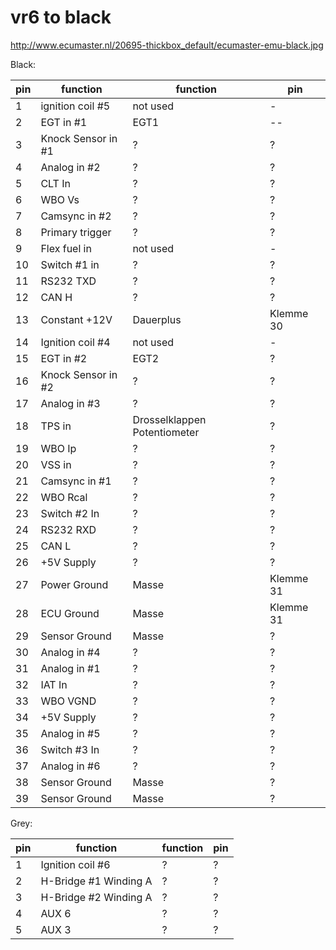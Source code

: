 # vr6 to black

http://www.ecumaster.nl/20695-thickbox_default/ecumaster-emu-black.jpg

Black:

|pin|function|function|pin|
|--|--|--|--|
|1|ignition coil #5|not used|-|
|2|EGT in #1|EGT1|--|
|3|Knock Sensor in #1|?|?|
|4|Analog in #2|?|?|
|5|CLT In|?|?|
|6|WBO Vs|?|?|
|7|Camsync in #2|?|?|
|8|Primary trigger|?|?|
|9|Flex fuel in|not used|-|
|10|Switch #1 in|?|?|
|11|RS232 TXD|?|?|
|12|CAN H|?|?|
|13|Constant +12V|Dauerplus|Klemme 30|
|14|Ignition coil #4|not used|-|
|15|EGT in #2|EGT2|?|
|16|Knock Sensor in #2|?|?|
|17|Analog in #3|?|?|
|18|TPS in|Drosselklappen Potentiometer|?|
|19|WBO Ip|?|?|
|20|VSS in|?|?|
|21|Camsync in #1|?|?|
|22|WBO Rcal|?|?|
|23|Switch #2 In|?|?|
|24|RS232 RXD|?|?|
|25|CAN L|?|?|
|26|+5V Supply|?|?|
|27|Power Ground|Masse|Klemme 31|
|28|ECU Ground|Masse|Klemme 31|
|29|Sensor Ground|Masse|?|
|30|Analog in #4|?|?|
|31|Analog in #1|?|?|
|32|IAT In|?|?|
|33|WBO VGND|?|?|
|34|+5V Supply|?|?|
|35|Analog in #5|?|?|
|36|Switch #3 In|?|?|
|37|Analog in #6|?|?|
|38|Sensor Ground|Masse|?|
|39|Sensor Ground|Masse|?|

Grey:

|pin|function|function|pin|
|--|--|--|--|
|1|Ignition coil #6|?|?|
|2|H-Bridge #1 Winding A|?|?|
|3|H-Bridge #2 Winding A|?|?|
|4|AUX 6|?|?|
|5|AUX 3|?|?|
